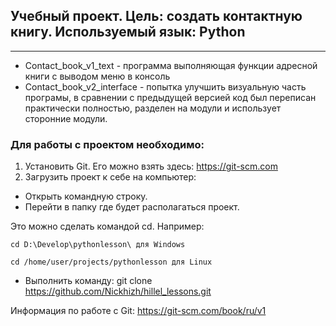## Учебный проект. Цель: создать контактную книгу. Используемый язык: Python
___
* Contact_book_v1_text - программа выполняющая функции адресной книги с выводом меню в консоль
* Contact_book_v2_interface - попытка улучшить визуальную часть програмы, в сравнении с предыдущей версией код был переписан практически полностью, разделен на модули
и использует сторонние модули.

### Для работы с проектом необходимо:
1. Установить Git. Его можно взять здесь: https://git-scm.com
2. Загрузить проект к себе на компьютер:
+ Открыть командную строку.
+ Перейти в папку где будет располагаться проект. 

Это можно сделать командой cd. Например:

`cd D:\Develop\pythonlesson\ для Windows`

`cd /home/user/projects/pythonlesson для Linux`
+ Выполнить команду: git clone https://github.com/Nickhizh/hillel_lessons.git

Информация по работе с Git: https://git-scm.com/book/ru/v1
